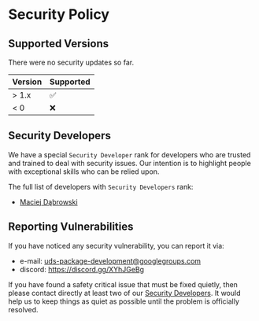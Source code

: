 # Security Policy

## Supported Versions

There were no security updates so far.

| Version | Supported          |
| ------- | ------------------ |
| > 1.x   | :white_check_mark: |
| < 0     | :x:                |


## Security Developers
We have a special `Security Developer` rank for developers who are trusted and trained to deal with security issues.
Our intention is to highlight people with exceptional skills who can be relied upon.

The full list of developers with `Security Developers` rank:
- [Maciej Dąbrowski](https://www.linkedin.com/in/maciej-dabrowski-test-engineer/)


## Reporting Vulnerabilities
If you have noticed any security vulnerability, you can report it via:
- e-mail: [uds-package-development@googlegroups.com](mailto:uds-package-development@googlegroups.com)
- discord: https://discord.gg/XYhJGeBg

If you have found a safety critical issue that must be fixed quietly, then please contact directly at least 
two of our [Security Developers](#security-developers).
It would help us to keep things as quiet as possible until the problem is officially resolved.

